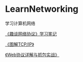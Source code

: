 # LearnNetworking

学习计算机网络

 [《趣谈网络协议》学习笔记](./NetworkProtocol/README.md)

[《图解TCP/IP》](图解TCP-IP/图解TCP-IP.md)

[《Web协议详解与抓包实战》](Web协议详解与抓包实战/Web协议详解与抓包实战.md)

